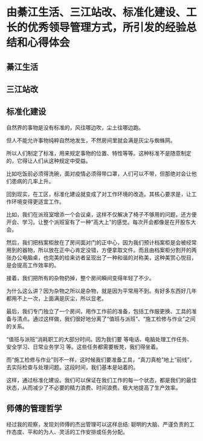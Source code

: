 # 由綦江生活、三江站改、标准化建设、工长的优秀领导管理方式，所引发的经验总结和心得体会

## 綦江生活

## 三江站改

## 标准化建设

自然界的事物是没有标准的，风往哪边吹，尘土往哪边跑。

但人不能允许事物纯粹自然地发生，不然房间里就会满是灰尘与蜘蛛网。

所以人们制定了标准，用来规定事物的位置、特性等等。这种标准不是随意制定的，它得让人们从这种规定中受益。

比如吃饭前必须得洗碗，面对疫情必须得带口罩，人们可以不带，但那绝对会让他们患病的几率上升。

回到现实，在工区，标准化建设就变成了对工作环境的改造。其核心要求是，让工作环境变得更适宜工作。

比如，我们在派班室增添一个会议桌，这样不仅解决了椅子不够用的问题，还方便开会、学习。让整个派班室有了一种“高大上”的感觉。每次开会都像是在开股东大会。

然后，我们把档案柜放在了房间面对门的正中心，因为我们预计档案柜是会被经常用到的器物，所以放在正中心肯定没错，方便拿取文件。而且由档案柜分割开的两张办公电脑桌，也完美的给来访者呈现出了一种和谐的对称美，这种美赏心悦目，是会提高工作效率的。

接着，我们把所有的杂物扔掉，整个房间瞬间变得年轻了不少。

为什么这么讲？因为杂物之所以是杂物，就是因为平常用不到。有好多东西好几年都用不上一次，上面满是灰尘，所以显老。

最后，我们专门独立了一个房间，用作工作前的准备，包括工作服更换、工具的准备与清点。通过这样做，我们很好地分离了“值班与派班”、“施工检修与作业”之间的关系。

“值班与派班“消耗职工的大部分时间。因为我们要 等电话、电脑处理工作任务、安全学习、日常业务学习 等。这些任务都需要板凳，我们得坐着。

而“施工检修与作业”则不一样，这时候我们要准备工具，“真刀真枪”地上“前线”，去实际检查与处理问题。这段时间，我们基本是站着的。

这样，通过标准化建设。我们可以保证在我们工作的每一个状态，都是我们的最佳状态，从而减少了不必要的精力浪费、时间浪费。极大地提高了生产效率。

## 师傅的管理哲学

经过我的观察，发现刘师傅的杰出管理可以这样总结: 聪明的大脑、严谨负责的工作态度、平和的为人、灵活的工作安排或任务分配。

